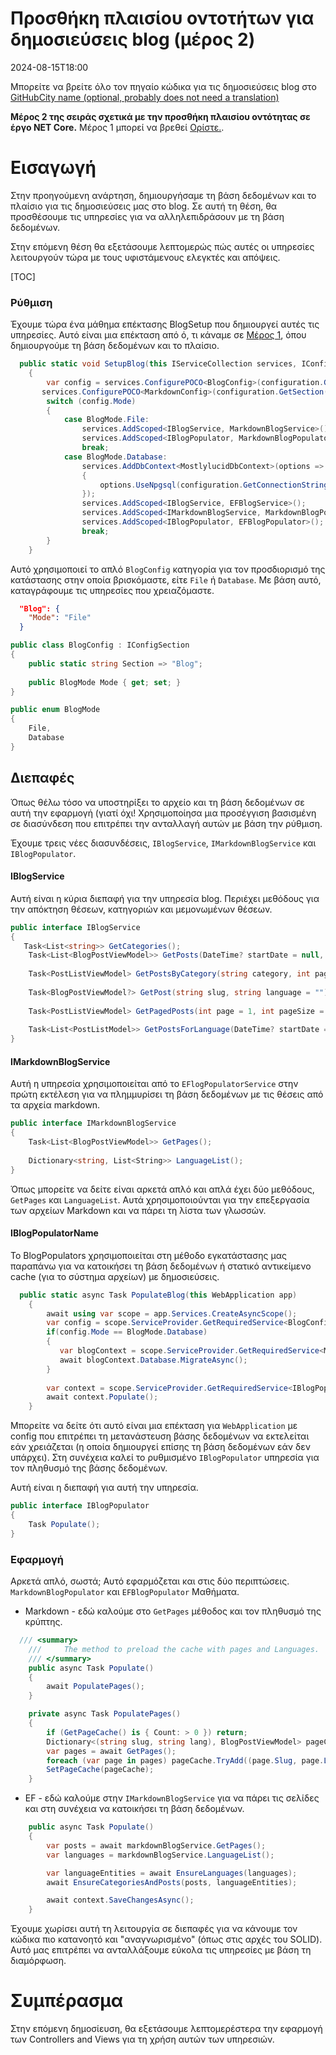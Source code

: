 # Προσθήκη πλαισίου οντοτήτων για δημοσιεύσεις blog (μέρος 2)

<!--category-- ASP.NET, Entity Framework -->
<datetime class="hidden">2024-08-15T18:00</datetime>

Μπορείτε να βρείτε όλο τον πηγαίο κώδικα για τις δημοσιεύσεις blog στο [GitHubCity name (optional, probably does not need a translation)](https://github.com/scottgal/mostlylucidweb/tree/main/Mostlylucid/Blog)

**Μέρος 2 της σειράς σχετικά με την προσθήκη πλαισίου οντότητας σε έργο NET Core.**
Μέρος 1 μπορεί να βρεθεί [Ορίστε.](/blog/addingentityframeworkforblogpostspt1).

# Εισαγωγή

Στην προηγούμενη ανάρτηση, δημιουργήσαμε τη βάση δεδομένων και το πλαίσιο για τις δημοσιεύσεις μας στο blog. Σε αυτή τη θέση, θα προσθέσουμε τις υπηρεσίες για να αλληλεπιδράσουν με τη βάση δεδομένων.

Στην επόμενη θέση θα εξετάσουμε λεπτομερώς πώς αυτές οι υπηρεσίες λειτουργούν τώρα με τους υφιστάμενους ελεγκτές και απόψεις.

[TOC]

### Ρύθμιση

Έχουμε τώρα ένα μάθημα επέκτασης BlogSetup που δημιουργεί αυτές τις υπηρεσίες. Αυτό είναι μια επέκταση από ό, τι κάναμε σε [Μέρος 1](/blog/addingentityframeworkforblogpostspt1), όπου δημιουργούμε τη βάση δεδομένων και το πλαίσιο.

```csharp
  public static void SetupBlog(this IServiceCollection services, IConfiguration configuration)
    {
        var config = services.ConfigurePOCO<BlogConfig>(configuration.GetSection(BlogConfig.Section));
       services.ConfigurePOCO<MarkdownConfig>(configuration.GetSection(MarkdownConfig.Section));
        switch (config.Mode)
        {
            case BlogMode.File:
                services.AddScoped<IBlogService, MarkdownBlogService>();
                services.AddScoped<IBlogPopulator, MarkdownBlogPopulator>();
                break;
            case BlogMode.Database:
                services.AddDbContext<MostlylucidDbContext>(options =>
                {
                    options.UseNpgsql(configuration.GetConnectionString("DefaultConnection"));
                });
                services.AddScoped<IBlogService, EFBlogService>();
                services.AddScoped<IMarkdownBlogService, MarkdownBlogPopulator>();
                services.AddScoped<IBlogPopulator, EFBlogPopulator>();
                break;
        }
    }
```

Αυτό χρησιμοποιεί το απλό `BlogConfig` κατηγορία για τον προσδιορισμό της κατάστασης στην οποία βρισκόμαστε, είτε `File` ή `Database`. Με βάση αυτό, καταγράφουμε τις υπηρεσίες που χρειαζόμαστε.

```json
  "Blog": {
    "Mode": "File"
  }
```

```csharp
public class BlogConfig : IConfigSection
{
    public static string Section => "Blog";
    
    public BlogMode Mode { get; set; }
}

public enum BlogMode
{
    File,
    Database
}
```

## Διεπαφές

Όπως θέλω τόσο να υποστηρίξει το αρχείο και τη βάση δεδομένων σε αυτή την εφαρμογή (γιατί όχι! Χρησιμοποίησα μια προσέγγιση βασισμένη σε διασύνδεση που επιτρέπει την ανταλλαγή αυτών με βάση την ρύθμιση.

Έχουμε τρεις νέες διασυνδέσεις, `IBlogService`, `IMarkdownBlogService` και `IBlogPopulator`.

#### IBlogService

Αυτή είναι η κύρια διεπαφή για την υπηρεσία blog. Περιέχει μεθόδους για την απόκτηση θέσεων, κατηγοριών και μεμονωμένων θέσεων.

```csharp
public interface IBlogService
{
   Task<List<string>> GetCategories();
    Task<List<BlogPostViewModel>> GetPosts(DateTime? startDate = null, string category = "");
    
    Task<PostListViewModel> GetPostsByCategory(string category, int page = 1, int pageSize = 10, string language = BaseService.EnglishLanguage);
    
    Task<BlogPostViewModel?> GetPost(string slug, string language = "");
    
    Task<PostListViewModel> GetPagedPosts(int page = 1, int pageSize = 10, string language = BaseService.EnglishLanguage);
    
    Task<List<PostListModel>> GetPostsForLanguage(DateTime? startDate = null, string category = "", string language = BaseService.EnglishLanguage);
}
```

#### IMarkdownBlogService

Αυτή η υπηρεσία χρησιμοποιείται από το `EFlogPopulatorService` στην πρώτη εκτέλεση για να πλημμυρίσει τη βάση δεδομένων με τις θέσεις από τα αρχεία markdown.

```csharp
public interface IMarkdownBlogService
{
    Task<List<BlogPostViewModel>> GetPages();
    
    Dictionary<string, List<String>> LanguageList();
}
```

Όπως μπορείτε να δείτε είναι αρκετά απλό και απλά έχει δύο μεθόδους, `GetPages` και `LanguageList`. Αυτά χρησιμοποιούνται για την επεξεργασία των αρχείων Markdown και να πάρει τη λίστα των γλωσσών.

#### IBlogPopulatorName

Το BlogPopulators χρησιμοποιείται στη μέθοδο εγκατάστασης μας παραπάνω για να κατοικήσει τη βάση δεδομένων ή στατικό αντικείμενο cache (για το σύστημα αρχείων) με δημοσιεύσεις.

```csharp
  public static async Task PopulateBlog(this WebApplication app)
    {
        await using var scope = app.Services.CreateAsyncScope();
        var config = scope.ServiceProvider.GetRequiredService<BlogConfig>();
        if(config.Mode == BlogMode.Database)
        {
           var blogContext = scope.ServiceProvider.GetRequiredService<MostlylucidDbContext>();
           await blogContext.Database.MigrateAsync();
        }
    
        var context = scope.ServiceProvider.GetRequiredService<IBlogPopulator>();
        await context.Populate();
    }
```

Μπορείτε να δείτε ότι αυτό είναι μια επέκταση για `WebApplication` με config που επιτρέπει τη μετανάστευση βάσης δεδομένων να εκτελείται εάν χρειάζεται (η οποία δημιουργεί επίσης τη βάση δεδομένων εάν δεν υπάρχει). Στη συνέχεια καλεί το ρυθμισμένο `IBlogPopulator` υπηρεσία για τον πληθυσμό της βάσης δεδομένων.

Αυτή είναι η διεπαφή για αυτή την υπηρεσία.

```csharp
public interface IBlogPopulator
{
    Task Populate();
}
```

### Εφαρμογή

Αρκετά απλό, σωστά; Αυτό εφαρμόζεται και στις δύο περιπτώσεις. `MarkdownBlogPopulator` και `EFBlogPopulator` Μαθήματα.

- Markdown - εδώ καλούμε στο `GetPages` μέθοδος και τον πληθυσμό της κρύπτης.

```csharp
  /// <summary>
    ///     The method to preload the cache with pages and Languages.
    /// </summary>
    public async Task Populate()
    {
        await PopulatePages();
    }

    private async Task PopulatePages()
    {
        if (GetPageCache() is { Count: > 0 }) return;
        Dictionary<(string slug, string lang), BlogPostViewModel> pageCache = new();
        var pages = await GetPages();
        foreach (var page in pages) pageCache.TryAdd((page.Slug, page.Language), page);
        SetPageCache(pageCache);
    }
```

- EF - εδώ καλούμε στην `IMarkdownBlogService` για να πάρει τις σελίδες και στη συνέχεια να κατοικήσει τη βάση δεδομένων.

```csharp
    public async Task Populate()
    {
        var posts = await markdownBlogService.GetPages();
        var languages = markdownBlogService.LanguageList();

        var languageEntities = await EnsureLanguages(languages);
        await EnsureCategoriesAndPosts(posts, languageEntities);

        await context.SaveChangesAsync();
    }

```

Έχουμε χωρίσει αυτή τη λειτουργία σε διεπαφές για να κάνουμε τον κώδικα πιο κατανοητό και "αναγνωρισμένο" (όπως στις αρχές του SOLID). Αυτό μας επιτρέπει να ανταλλάξουμε εύκολα τις υπηρεσίες με βάση τη διαμόρφωση.

# Συμπέρασμα

Στην επόμενη δημοσίευση, θα εξετάσουμε λεπτομερέστερα την εφαρμογή των Controllers and Views για τη χρήση αυτών των υπηρεσιών.